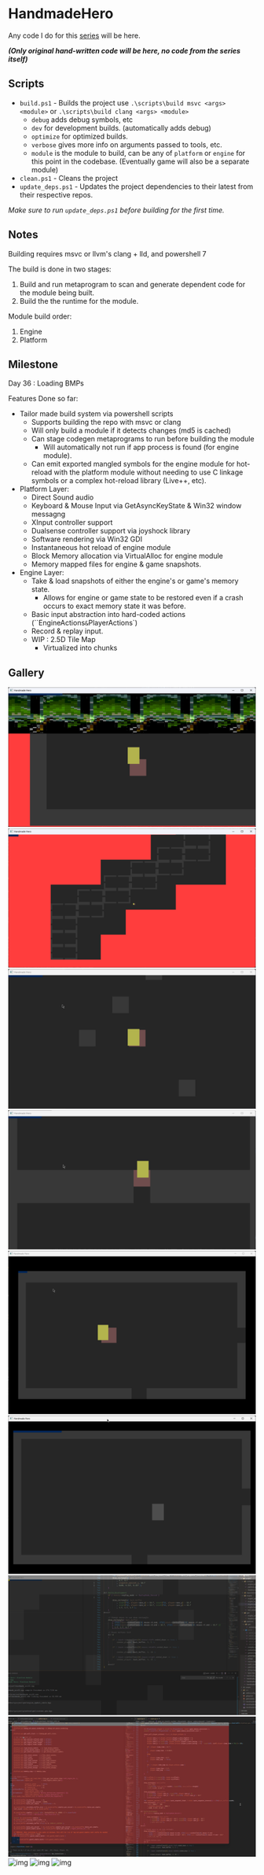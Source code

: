 # HandmadeHero

Any code I do for this [series](https://handmadehero.org) will be here.

***(Only original hand-written code will be here, no code from the series itself)***

## Scripts

* `build.ps1` - Builds the project use `.\scripts\build msvc <args> <module>` or `.\scripts\build clang <args> <module>`
  * `debug` adds debug symbols, etc
  * `dev` for development builds. (automatically adds debug)
  * `optimize` for optimized builds.
  * `verbose` gives more info on arguments passed to tools, etc.
  * `module` is the module to build, can be any of `platform` or `engine` for this point in the codebase. (Eventually game will also be a separate module)
* `clean.ps1` - Cleans the project
* `update_deps.ps1` - Updates the project dependencies to their latest from their respective repos.

*Make sure to run `update_deps.ps1` before building for the first time.*

## Notes

Building requires msvc or llvm's clang + lld, and powershell 7

The build is done in two stages:

1. Build and run metaprogram to scan and generate dependent code for the module being built.
2. Build the the runtime for the module.

Module build order:

1. Engine
2. Platform

## Milestone

Day 36 : Loading BMPs

Features Done so far:

* Tailor made build system via powershell scripts
  * Supports building the repo with msvc or clang
  * Will only build a module if it detects changes (md5 is cached)
  * Can stage codegen metaprograms to run before building the module
    * Will automatically not run if app process is found (for engine module).
  * Can emit exported mangled symbols for the engine module for hot-reload with the platform module without needing to use C linkage symbols or a complex hot-reload library (Live++, etc).
* Platform Layer:
  * Direct Sound audio
  * Keyboard & Mouse Input via GetAsyncKeyState & Win32 window messagng
  * XInput controller support
  * Dualsense controller support via joyshock library
  * Software rendering via Win32 GDI
  * Instantaneous hot reload of engine module
  * Block Memory allocation via VirtualAlloc for engine module
  * Memory mapped files for engine & game snapshots.
* Engine Layer:
  * Take & load snapshots of either the engine's or game's memory state.
    * Allows for engine or game state to be restored even if a crash occurs to exact memory state it was before.
  * Basic input abstraction into hard-coded actions (``EngineActions` & `PlayerActions`)
  * Record & replay input.
  * WIP : 2.5D Tile Map
    * Virtualized into chunks

## Gallery

![img](docs/imgs/handmade_win32_2023-10-19_14-07-20.png)
![img](docs/imgs/handmade_win32_2023-10-16_23-08-11.png)
![img](docs/imgs/handmade_win32_2023-10-11_23-39-57.gif)
![img](docs/imgs/handmade_win32_2023-10-11_00-47-19.gif)
![img](docs/imgs/handmade_win32_2023-10-10_13-13-14.gif)
![img](docs/imgs/handmade_win32_2023-10-06_12-43-47.gif)
![img](docs/imgs/handmade_win32_2023-10-01_20-22-20.gif)
![img](docs/imgs/Code_2023-10-01_19-20-56.gif)
![img](docs/imgs/Code_2023-09-28_15-14-53.gif)
![img](https://files.catbox.moe/9zau4s.png)
![img](https://files.catbox.moe/b7ifa8.png)
